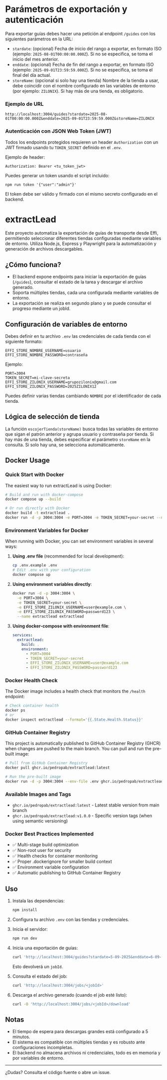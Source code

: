 # Parámetros de exportación y autenticación

Para exportar guías debes hacer una petición al endpoint `/guides` con los siguientes parámetros en la URL:

- `stardate`: (opcional) Fecha de inicio del rango a exportar, en formato ISO (ejemplo: `2025-08-01T00:00:00.000Z`). Si no se especifica, se toma el inicio del mes anterior.
- `enddate`: (opcional) Fecha de fin del rango a exportar, en formato ISO (ejemplo: `2025-09-01T23:59:59.000Z`). Si no se especifica, se toma el final del día actual.
- `storeName`: (opcional si solo hay una tienda) Nombre de la tienda a usar, debe coincidir con el nombre configurado en las variables de entorno (por ejemplo: `ZILONIX`). Si hay más de una tienda, es obligatorio.

### Ejemplo de URL

```
http://localhost:3004/guides?stardate=2025-08-01T00:00:00.000Z&enddate=2025-09-01T23:59:59.000Z&storeName=ZILONIX
```

### Autenticación con JSON Web Token (JWT)

Todos los endpoints protegidos requieren un header `Authorization` con un JWT firmado usando tu `TOKEN_SECRET` definido en el `.env`.

Ejemplo de header:

```
Authorization: Bearer <tu_token_jwt>
```

Puedes generar un token usando el script incluido:

```
npm run token '{"user":"admin"}'
```

El token debe ser válido y firmado con el mismo secreto configurado en el backend.

# extractLead

Este proyecto automatiza la exportación de guías de transporte desde Effi, permitiendo seleccionar diferentes tiendas configuradas mediante variables de entorno. Utiliza Node.js, Express y Playwright para la automatización y generación de archivos descargables.

## ¿Cómo funciona?

- El backend expone endpoints para iniciar la exportación de guías (`/guides`), consultar el estado de la tarea y descargar el archivo generado.
- Soporta múltiples tiendas, cada una configurada mediante variables de entorno.
- La exportación se realiza en segundo plano y se puede consultar el progreso mediante un jobId.

## Configuración de variables de entorno

Debes definir en tu archivo `.env` las credenciales de cada tienda con el siguiente formato:

```
EFFI_STORE_NOMBRE_USERNAME=usuario
EFFI_STORE_NOMBRE_PASSWORD=contraseña
```

Ejemplo:

```
PORT=3004
TOKEN_SECRET=mi-clave-secreta
EFFI_STORE_ZILONIX_USERNAME=grupozilonix@gmail.com
EFFI_STORE_ZILONIX_PASSWORD=2025ZILONIX12
```

Puedes definir varias tiendas cambiando `NOMBRE` por el identificador de cada tienda.

## Lógica de selección de tienda

La función `escojerTienda(storeName)` busca todas las variables de entorno que sigan el patrón anterior y agrupa usuario y contraseña por tienda. Si hay más de una tienda, debes especificar el parámetro `storeName` en la consulta. Si solo hay una, se selecciona automáticamente.

## Docker Usage

### Quick Start with Docker

The easiest way to run extractLead is using Docker:

```bash
# Build and run with docker-compose
docker compose up --build

# Or run directly with Docker
docker build -t extractlead .
docker run -d -p 3004:3004 -e PORT=3004 -e TOKEN_SECRET=your-secret --name extractlead extractlead
```

### Environment Variables for Docker

When running with Docker, you can set environment variables in several ways:

1. **Using .env file** (recommended for local development):
   ```bash
   cp .env.example .env
   # Edit .env with your configuration
   docker compose up
   ```

2. **Using environment variables directly**:
   ```bash
   docker run -d -p 3004:3004 \
     -e PORT=3004 \
     -e TOKEN_SECRET=your-secret \
     -e EFFI_STORE_ZILONIX_USERNAME=user@example.com \
     -e EFFI_STORE_ZILONIX_PASSWORD=password123 \
     --name extractlead extractlead
   ```

3. **Using docker-compose with environment file**:
   ```yaml
   services:
     extractlead:
       build: .
       environment:
         - PORT=3004
         - TOKEN_SECRET=your-secret
         - EFFI_STORE_ZILONIX_USERNAME=user@example.com
         - EFFI_STORE_ZILONIX_PASSWORD=password123
   ```

### Docker Health Check

The Docker image includes a health check that monitors the `/health` endpoint:

```bash
# Check container health
docker ps
# or
docker inspect extractlead --format='{{.State.Health.Status}}'
```

### GitHub Container Registry

This project is automatically published to GitHub Container Registry (GHCR) when changes are pushed to the main branch. You can pull and run the pre-built image:

```bash
# Pull from GitHub Container Registry
docker pull ghcr.io/pedropab/extractlead:latest

# Run the pre-built image
docker run -d -p 3004:3004 --env-file .env ghcr.io/pedropab/extractlead:latest
```

### Available Images and Tags

- `ghcr.io/pedropab/extractlead:latest` - Latest stable version from main branch
- `ghcr.io/pedropab/extractlead:v1.0.0` - Specific version tags (when using semantic versioning)

### Docker Best Practices Implemented

- ✅ Multi-stage build optimization
- ✅ Non-root user for security
- ✅ Health checks for container monitoring
- ✅ Proper .dockerignore for smaller build context
- ✅ Environment variable configuration
- ✅ Automatic publishing to GitHub Container Registry

## Uso

1. Instala las dependencias:

   ```sh
   npm install
   ```

2. Configura tu archivo `.env` con las tiendas y credenciales.
3. Inicia el servidor:

   ```sh
   npm run dev
   ```

4. Inicia una exportación de guías:

   ```sh
   curl 'http://localhost:3004/guides?stardate=5-09-2025&enddate=6-09-2025&storeName=ZILONIX'
   ```

   Esto devolverá un `jobId`.
5. Consulta el estado del job:

   ```sh
   curl 'http://localhost:3004/jobs/<jobId>'
   ```

6. Descarga el archivo generado (cuando el job esté listo):

   ```sh
   curl -O 'http://localhost:3004/jobs/<jobId>/download'
   ```

## Notas

- El tiempo de espera para descargas grandes está configurado a 5 minutos.
- El sistema es compatible con múltiples tiendas y es robusto ante configuraciones incompletas.
- El backend no almacena archivos ni credenciales, todo es en memoria y por variables de entorno.

---

¿Dudas? Consulta el código fuente o abre un issue.
